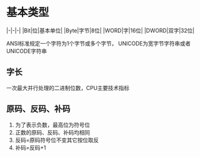 # 基本类型

|-|-|-|
|Bit|位|基本单位|
|Byte|字节|8位|
|WORD|字|16位|
|DWORD|双字|32位|

ANSI标准规定一个字符为1个字节或多个字节，
UNICODE为宽字节字符串或者UNICODE字符串

## 字长

一次最大并行处理的二进制位数，CPU主要技术指标

## 原码、反码、补码

1. 为了表示负数，最高位为符号位
2. 正数的原码、反码、补码均相同
3. 反码=原码符号位不变其它按位取反
4. 补码=反码+1
